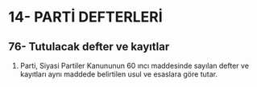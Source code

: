 # 14- PARTİ DEFTERLERİ

## 76- Tutulacak defter ve kayıtlar
1. Parti, Siyasi Partiler Kanununun 60 ıncı maddesinde sayılan defter ve kayıtları aynı maddede belirtilen usul ve esaslara göre tutar.
